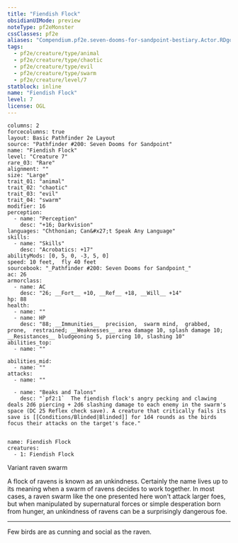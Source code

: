 ```yaml
---
title: "Fiendish Flock"
obsidianUIMode: preview
noteType: pf2eMonster
cssClasses: pf2e
aliases: "Compendium.pf2e.seven-dooms-for-sandpoint-bestiary.Actor.RDgoqD06xZDjwPpS" 
tags:
  - pf2e/creature/type/animal
  - pf2e/creature/type/chaotic
  - pf2e/creature/type/evil
  - pf2e/creature/type/swarm
  - pf2e/creature/level/7
statblock: inline
name: "Fiendish Flock"
level: 7
license: OGL
---
```


```statblock
columns: 2
forcecolumns: true
layout: Basic Pathfinder 2e Layout
source: "Pathfinder #200: Seven Dooms for Sandpoint"
name: "Fiendish Flock"
level: "Creature 7"
rare_03: "Rare"
alignment: ""
size: "Large"
trait_01: "animal"
trait_02: "chaotic"
trait_03: "evil"
trait_04: "swarm"
modifier: 16
perception:
  - name: "Perception"
    desc: "+16; Darkvision"
languages: "Chthonian; Can&#x27;t Speak Any Language"
skills:
  - name: "Skills"
    desc: "Acrobatics: +17"
abilityMods: [0, 5, 0, -3, 5, 0]
speed: 10 feet,  fly 40 feet
sourcebook: "_Pathfinder #200: Seven Dooms for Sandpoint_"
ac: 26
armorclass:
  - name: AC
    desc: "26; __Fort__ +10, __Ref__ +18, __Will__ +14"
hp: 88
health:
  - name: ""
  - name: HP
    desc: "88; __Immunities__  precision,  swarm mind,  grabbed,  prone,  restrained; __Weaknesses__ area damage 10, splash damage 10; __Resistances__ bludgeoning 5, piercing 10, slashing 10"
abilities_top:
  - name: ""

abilities_mid:
  - name: ""
attacks:
  - name: ""

  - name: "Beaks and Talons"
    desc: "`pf2:1`  The fiendish flock's angry pecking and clawing deals 2d6 piercing + 2d6 slashing damage to each enemy in the swarm's space (DC 25 Reflex check save). A creature that critically fails its save is [[Conditions/Blinded|Blinded]] for 1d4 rounds as the birds focus their attacks on the target's face."
 
```

```encounter-table
name: Fiendish Flock
creatures:
  - 1: Fiendish Flock
```


Variant raven swarm

A flock of ravens is known as an unkindness. Certainly the name lives up to its meaning when a swarm of ravens decides to work together. In most cases, a raven swarm like the one presented here won't attack larger foes, but when manipulated by supernatural forces or simple desperation born from hunger, an unkindness of ravens can be a surprisingly dangerous foe.

* * *

Few birds are as cunning and social as the raven.
